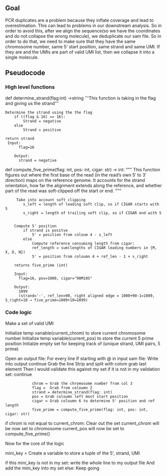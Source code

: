 ## **Goal** 
PCR duplicates are a problem because they inflate coverage and lead to overestimation. This can lead to problems in our downstream analysis. So in order to avoid this, after we align the sequence(so we have the coordinates and do not collapse the wrong molecule), we deduplicate our sam file. So in order to do that, we need to make sure that they have the same chromosome number, same 5' start position, same strand and same UMI. If they are and the UMIs are part of valid UMI list, then we collapse it into a single molecule.

## **Pseudocode**
### High level functions

def determine_strand(flag:int) ->string 
'''This function is taking in the flag and giving us the strand'''        

```
Determine the strand using the the flag
    if ((flag & 16) == 16):
        Strand = negative
    else 
        Strand = positive

return strand
 Input:
      flag=16

    Output:
      strand = negative
```      


def compute_five_prime(flag: int, pos: int, cigar: str) -> int:
    """
    This function figures out where the first base of the read (in the read’s
    own 5′ to 3′ direction) maps on the reference genome. It accounts for the strand
    orientation, how far the alignment extends along the reference, and whether part of
    the read was soft-clipped off the start or end.
    """ 
```
     Take into account soft clipping 
        s_left = length of leading soft clip, so if CIGAR starts with S
        s_right = length of trailing soft clip, so if CIGAR end with S


    Compute 5' position 
        if strand is positve
            5' = position from coloum 4 - s_left
        else
            Compute reference consuming length from cigar:
            ref_length = sum(lengths of CIGAR leading numbers in {M, X, D, N})
            5' = position from coloumn 4 + ref_len - 1 + s_right

    returns five_prime (int)

    Input:
      flag=16, pos=1000, cigar="90M10S"

    Output:
      1099
      (strand='-', ref_len=90, right aligned edge = 1000+90-1=1089, S_right=10 → five_prime=1089+10=1099)

```

### Code logic

Make a set of valid UMI

Initialize temp variable(current_chrom) to store current chromosome number
Initialize temp variable(current_pos) to store the current 5 prime position
Initialze empty set for keeping track of (unique strand, UMI pairs, 5 prime)

Open an output file:
    For every line 
        If starting with @ in input sam file:
            Write into output
            continue
        Grab the line
        Strip and split with colom
        grab last element
        Then I would validate this against my set
            if it is not in my validation set:
                continue

                chrom = Grab the chromosome number from col 3
                flag =  Grab from coloumn 2
                strand = determine_strand(flag: int)
                pos = Grab coloumn left most start position 
                cigar = Grab coloumn 6 to determine 5' position and ref length
                five_prime = compute_five_prime(flag: int, pos: int, cigar: str)
        

    
if chrom is not equal to current_chrom:
    Clear out the set
    current_chrom will be now set to chromosome
    current_pos will now be set to compute_five_prime()


Now for the core of the logic

mini_key = Create a variable to store a tuple of the 5', strand, UMI

if this mini_key is not in my set:
    write the whole line to my output file
    And add the mini_key into my set
else:
    Keep going

